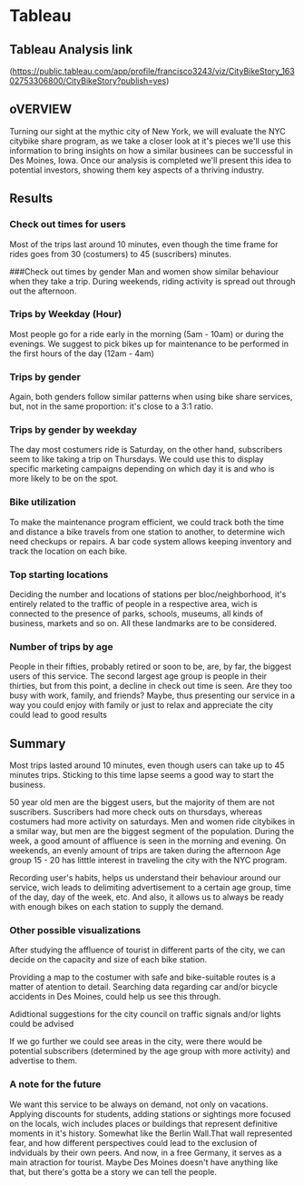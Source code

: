 # Tableau

## Tableau Analysis link 
(https://public.tableau.com/app/profile/francisco3243/viz/CityBikeStory_16302753306800/CityBikeStory?publish=yes)

## oVERVIEW
Turning our sight at the mythic city of New York, we will evaluate the NYC citybike share program, as we take a closer look at it's pieces we'll use this information to bring insights on how a similar 
businees can be successful in Des Moines, Iowa. 
Once our analysis is completed we'll present this idea to potential investors, showing them key aspects of a thriving industry.

## Results

### Check out times for users
Most of the trips last around 10 minutes, even though the time frame for rides goes from 30 (costumers) to 45 (suscribers) minutes.  

###Check out times by gender
Man and women show similar behaviour when they take a trip. During weekends, riding activity is spread out through out the afternoon. 

### Trips by Weekday (Hour)
Most people go for a ride early in the morning (5am - 10am) or during the evenings.  We suggest to pick bikes up for maintenance to be performed in the first hours of the day (12am - 4am)

### Trips by gender
Again, both genders follow similar patterns when using bike share services, but, not in the same proportion: it's close to a 3:1 ratio.

### Trips by gender by weekday
The day most costumers ride is Saturday, on the other hand, subscribers seem to like taking a trip on Thursdays. We could use this to display specific marketing campaigns depending on which day it is and who is more likely to be on the spot.

### Bike utilization
To make the maintenance program efficient, we could track both the time and distance a bike travels from one station to another, to determine wich need checkups or repairs. A bar code system allows keeping inventory and track the location on each bike.

### Top starting locations
Deciding the number and locations of stations per bloc/neighborhood, it's entirely related to the traffic of people in a respective area, wich is connected to the presence of parks, schools, museums, all kinds 
of business, markets and so on. 
All these landmarks are to be considered.

### Number of trips by age
People in their fifties, probably retired or soon to be, are, by far, the biggest users of this service. The second largest age group is people in their thirties, but from this point, a decline in check out time is seen. Are they too busy with work, family, and friends? Maybe, thus presenting our service in a way you could enjoy with family or just to relax and appreciate the city could lead to good results 



## Summary

Most trips lasted around 10 minutes, even though users can take up to 45 minutes trips. Sticking to this time lapse seems a good way to start the business.

50 year old men are the biggest users, but the majority of them are not suscribers. 
Suscribers had more check outs on thursdays, whereas costumers had more activity on saturdays.
Men and women ride citybikes in a smilar way, but men are the biggest segment of the population.
During the week, a good amount of affluence is seen in the morning and evening. On weekends, an evenly amount of trips are taken during the afternoon
Age group 15 - 20 has litttle interest in traveling the city with the NYC program. 

Recording user's habits, helps us understand their behaviour around our service, wich leads to delimiting advertisement to a certain age group, time of the day, day of the week, etc. And also, it allows us to always be ready with enough bikes on each station to supply the demand.

### Other possible visualizations
After studying the affluence of tourist in different parts of the city, we can decide on the capacity and size of each bike station.

Providing a map to the costumer with safe and bike-suitable routes is a matter of atention to detail. Searching data regarding car and/or bicycle accidents in Des Moines, could help us see this through.

Adidtional suggestions for the city council on traffic signals and/or lights could be advised

If we go further we could see areas in the city, were there would be potential subscribers (determined by the age group with more activity) and advertise to them.


### A note for the future
We want this service to be always on demand, not only on vacations. Applying discounts for students, adding stations or sightings more focused on the locals, wich includes places or buildings that represent
definitive moments in it's history. Somewhat like the Berlin Wall.That wall represented fear, and how different perspectives could lead to the exclusion of indviduals by their own peers. And now, in a free 
Germany, it serves as a main atraction for tourist. Maybe Des Moines doesn't have anything like that, but there's gotta be a story we can tell the people.


